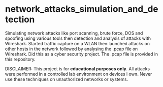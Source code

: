 # network_attacks_simulation_and_detection
Simulating network attacks like port scanning, brute force, DOS and spoofing using various tools then detection and analysis of attacks with Wireshark.
Started traffic capture on a WLAN then launched attacks on other hosts in the network followed by analysing the .pcap file on Wireshark.
Did this as a cyber security project.
The .pcap file is provided in this repository.

DISCLAIMER: This project is for **educational purposes only**. All attacks were performed in a controlled lab environment on devices I own. Never use these techniques on unauthorized networks or systems.
